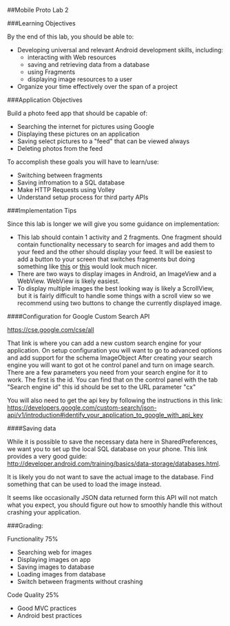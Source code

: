 ##Mobile Proto Lab 2

###Learning Objectives

By the end of this lab, you should be able to:

- Developing universal and relevant Android development skills, including:
  - interacting with Web resources
  - saving and retrieving data from a database
  - using Fragments
  - displaying image resources to a user
- Organize your time effectively over the span of a project

###Application Objectives

Build a photo feed app that should be capable of:

- Searching the internet for pictures using Google
- Displaying these pictures on an application
- Saving select pictures to a "feed" that can be viewed always
- Deleting photos from the feed

To accomplish these goals you will have to learn/use:

- Switching between fragments
- Saving infromation to a SQL database
- Make HTTP Requests using Volley
- Understand setup process for third party APIs

###Implementation Tips

Since this lab is longer we will give you some guidance on implementation:

- This lab should contain 1 activity and 2 fragments. One fragment should contain functionality necessary to search for images and add them to your feed and the other should display your feed. It will be easiest to add a button to your screen that switches fragments but doing something like [this](http://developer.android.com/training/animation/screen-slide.html) or [this](https://developer.android.com/training/basics/actionbar/adding-buttons.html) would look much nicer.
- There are two ways to display images in Android, an ImageView and a WebView. WebView is likely easiest.
- To display multiple images the best looking way is likely a ScrollView, but it is fairly difficult to handle some things with a scroll view so we recommend using two buttons to change the currently displayed image. 

####Configuration for Google Custom Search API

https://cse.google.com/cse/all

That link is where you can add a new custom search engine for your application.
On setup configuration you will want to go to advanced options and add support for the schema ImageObject
After creating your search engine you will want to got ot he control panel and turn on image search.
There are a few parameters you need from your search engine for it to work. The first is the id. You can find that on the control panel with the tab "Search engine id" this id should be set to the URL parameter "cx"

You will also need to get the api key by following the instructions in this link:
https://developers.google.com/custom-search/json-api/v1/introduction#identify_your_application_to_google_with_api_key

####Saving data

While it is possible to save the necessary data here in SharedPreferences, we want you to set up the local SQL database on your phone. 
This link provides a very good guide: http://developer.android.com/training/basics/data-storage/databases.html.

It is likely you do not want to save the actual image to the database. Find something that can be used to load the image instead. 

It seems like occasionally JSON data returned form this API will not match what you expect, you should figure out how to smoothly handle this without crashing your application.

###Grading:

Functionality 75%

- Searching web for images
- Displaying images on app
- Saving images to database
- Loading images from database 
- Switch between fragments without crashing

Code Quality 25%

- Good MVC practices
- Android best practices

